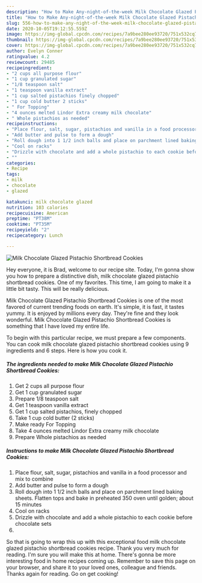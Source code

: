 ```yaml
---
description: "How to Make Any-night-of-the-week Milk Chocolate Glazed Pistachio Shortbread Cookies"
title: "How to Make Any-night-of-the-week Milk Chocolate Glazed Pistachio Shortbread Cookies"
slug: 556-how-to-make-any-night-of-the-week-milk-chocolate-glazed-pistachio-shortbread-cookies
date: 2020-10-05T19:12:55.559Z
image: https://img-global.cpcdn.com/recipes/7a9bee280ee93720/751x532cq70/milk-chocolate-glazed-pistachio-shortbread-cookies-recipe-main-photo.jpg
thumbnail: https://img-global.cpcdn.com/recipes/7a9bee280ee93720/751x532cq70/milk-chocolate-glazed-pistachio-shortbread-cookies-recipe-main-photo.jpg
cover: https://img-global.cpcdn.com/recipes/7a9bee280ee93720/751x532cq70/milk-chocolate-glazed-pistachio-shortbread-cookies-recipe-main-photo.jpg
author: Evelyn Conner
ratingvalue: 4.2
reviewcount: 29485
recipeingredient:
- "2 cups all purpose flour"
- "1 cup granulated sugar"
- "1/8 teaspoon salt"
- "1 teaspoon vanilla extract"
- "1 cup salted pistachios finely chopped"
- "1 cup cold butter 2 sticks"
- " For Topping"
- "4 ounces melted Lindor Extra creamy milk chocolate"
- " Whole pistachios as needed"
recipeinstructions:
- "Place flour, salt, sugar, pistachios and vanilla in a food processor and mix to combine"
- "Add butter and pulse to form a dough"
- "Roll dough into 1 1/2 inch balls and place on parchment lined baking sheets. Flatten tops and bake in preheated 350 oven until golden; about 15 minutes"
- "Cool on racks"
- "Drizzle with chocolate and add a whole pistachio to each cookie before chocolate sets"
- ""
categories:
- Recipe
tags:
- milk
- chocolate
- glazed

katakunci: milk chocolate glazed 
nutrition: 103 calories
recipecuisine: American
preptime: "PT38M"
cooktime: "PT35M"
recipeyield: "2"
recipecategory: Lunch

---
```



![Milk Chocolate Glazed Pistachio Shortbread Cookies](https://img-global.cpcdn.com/recipes/7a9bee280ee93720/751x532cq70/milk-chocolate-glazed-pistachio-shortbread-cookies-recipe-main-photo.jpg)

Hey everyone, it is Brad, welcome to our recipe site. Today, I'm gonna show you how to prepare a distinctive dish, milk chocolate glazed pistachio shortbread cookies. One of my favorites. This time, I am going to make it a little bit tasty. This will be really delicious.



Milk Chocolate Glazed Pistachio Shortbread Cookies is one of the most favored of current trending foods on earth. It's simple, it is fast, it tastes yummy. It is enjoyed by millions every day. They're fine and they look wonderful. Milk Chocolate Glazed Pistachio Shortbread Cookies is something that I have loved my entire life.


To begin with this particular recipe, we must prepare a few components. You can cook milk chocolate glazed pistachio shortbread cookies using 9 ingredients and 6 steps. Here is how you cook it.

<!--inarticleads1-->

##### The ingredients needed to make Milk Chocolate Glazed Pistachio Shortbread Cookies:

1. Get 2 cups all purpose flour
1. Get 1 cup granulated sugar
1. Prepare 1/8 teaspoon salt
1. Get 1 teaspoon vanilla extract
1. Get 1 cup salted pistachios, finely chopped
1. Take 1 cup cold butter (2 sticks)
1. Make ready  For Topping
1. Take 4 ounces melted Lindor Extra creamy milk chocolate
1. Prepare  Whole pistachios as needed




<!--inarticleads2-->

##### Instructions to make Milk Chocolate Glazed Pistachio Shortbread Cookies:

1. Place flour, salt, sugar, pistachios and vanilla in a food processor and mix to combine
1. Add butter and pulse to form a dough
1. Roll dough into 1 1/2 inch balls and place on parchment lined baking sheets. Flatten tops and bake in preheated 350 oven until golden; about 15 minutes
1. Cool on racks
1. Drizzle with chocolate and add a whole pistachio to each cookie before chocolate sets
1. 




So that is going to wrap this up with this exceptional food milk chocolate glazed pistachio shortbread cookies recipe. Thank you very much for reading. I'm sure you will make this at home. There's gonna be more interesting food in home recipes coming up. Remember to save this page on your browser, and share it to your loved ones, colleague and friends. Thanks again for reading. Go on get cooking!
